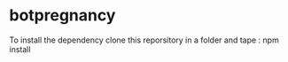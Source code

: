 # botpregnancy

To install the dependency clone this reporsitory in a folder and tape : npm install
